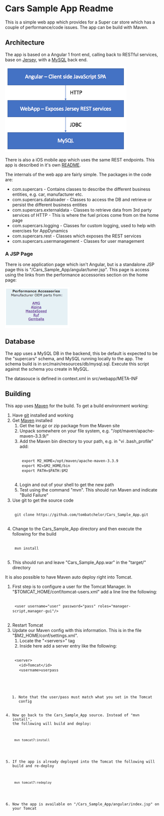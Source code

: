# Cars Sample App Readme

This is a simple web app which provides for a Super car store which has a couple of performance/code issues. The app can be build with Maven.

## Architecture

The app is based on a Angular 1 front end, calling back to RESTful services, base on [Jersey](https://jersey.java.net), with a [MySQL](https://www.mysql.com) back end.

![image](docImages/highlevelarc.png)

There is also a iOS mobile app which uses the same REST endpoints. This app is described in it's own [README](mobile/iOS/README.md).

The internals of the web app are fairly simple. The packages in the code are:

* com.supercars - Contains classes to describe the different business entities, e.g. car, manufacturer etc.
* com.supercars.dataloader - Classes to access the DB and retrieve or persist the different business entities
* com.supercars.externaldata - Classes to retrieve data from 3rd party services of HTTP - This is where the fuel prices come from on the home page
* com.supercars.logging - Classes for custom logging, used to help with exercises for AppDynamics
* com.supercars.rest - Classes which exposes the REST services
* com.supercars.usermanagement - Classes for user management

### A JSP Page

There is one application page which isn't Angular, but is a standalone JSP page this is "/Cars_Sample_App/angular/tuner.jsp". This page is access using the links from the performance accessories section on the home page:

![image](docImages/tunerLinks.png)

## Database

The app uses a MySQL DB in the backend, this be default is expected to be the "supercars" schema, and MySQL running locally to the app. The schema build is in src/main/resources/db/mysql.sql. Execute this script against the schema you create in MySQL.

The datasouce is defined in context.xml in src/webapp/META-INF

## Building

This app uses [Maven](https://maven.apache.org) for the build. To get a build environment working:

1. Have [git](https://git-scm.com) installed and working
1. Get [Maven](https://maven.apache.org) installed
	1. Get the tar.gz or zip package from the Maven site
	1. Unpack somewhere on your file system, e.g. "/opt/maven/apache-maven-3.3.9/"
	1. Add the Maven bin directory to your path, e.g. in "vi .bash_profile" add:
		<pre><code>
 		export M2_HOME=/opt/maven/apache-maven-3.3.9
 		export M2=$M2_HOME/bin
 		export PATH=$PATH:$M2
 		</code></pre>
	1. Login and out of your shell to get the new path
	1. Test using the command "mvn". This should run Maven and indicate "Build Failure"
1. Use git to get the source code
	<pre><code>
 	git clone https://github.com/tombatchelor/Cars_Sample_App.git
 	</code></pre>
1. Change to the Cars_Sample_App directory and then execute the following for the build
	<pre><code>
	mvn install
	</code></pre>
1. This should run and leave "Cars_Sample_App.war" in the "target/" directory

It is also possible to have Maven auto deploy right into Tomcat.

1. First step is to configure a user for the Tomcat Manager. In "$TOMCAT_HOME/conf/tomcat-users.xml" add a line line the following:
	<pre><code>
 	&lt;user username="user" password="pass" roles="manager-script,manager-gui"/&gt;
	</code></pre>
1. Restart Tomcat
1. Update our Maven config with this information. This is in the file "$M2_HOME/conf/settings.xml".
	1. Locate the "&lt;servers&gt;" tag
	1. Inside here add a server entry like the following:
	<pre><code>
	&lt;server&gt;
      &lt;id>Tomcat&lt;/id&gt;
      &lt;username>user</username&gt;
      &lt;password>pass</password&gt;
    &lt;/server&gt;
    </code></pre>
    1. Note that the user/pass must match what you set in the Tomcat config
1. Now go back to the Cars_Sample_App source. Instead of "mvn install", the following will build and deploy:
	<pre><code>
	mvn tomcat7:install
	</code></pre>
1. If the app is already deployed into the Tomcat the following will build and re-deploy
	<pre><code>
	mvn tomcat7:redeploy
	</code></pre>
1. Now the app is available on "/Cars_Sample_App/angular/index.jsp" on your Tomcat
	